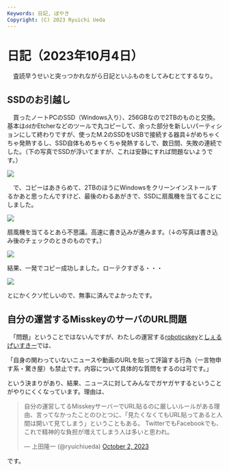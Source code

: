 ```yaml
---
Keywords: 日記, ぼやき
Copyright: (C) 2023 Ryuichi Ueda
---
```


# 日記（2023年10月4日）

　査読早うせいと突っつかれながら日記といふものをしてみむとてするなり。

## SSDのお引越し

　買ったノートPCのSSD（Windows入り）、256GBなので2TBのものと交換。
基本は`dd`かEtcherなどのツールで丸コピーして、余った部分を新しいパーティションにして終わりですが、使ったM.2のSSDをUSBで接続する器具↓がめちゃくちゃ発熱するし、SSD自体もめちゃくちゃ発熱するしで、数日間、失敗の連続でした。（下の写真でSSDが浮いてますが、これは安静にすれば問題ないようです。）

![](https://media.misskeyusercontent.com/io/webpublic-2ab3da48-0a40-4019-981c-90ef0c2edb21.webp)

　で、コピーはあきらめて、2TBのほうにWindowsをクリーンインストールするかあと思ったんですけど、最後のわるあがきで、SSDに扇風機を当てることにしました。

![](https://media.misskeyusercontent.com/io/webpublic-b8a9f4cc-daa9-4ce8-a8b5-aa69b83c08bb.webp)

扇風機を当てるとあら不思議。高速に書き込みが進みます。（↓の写真は書き込み後のチェックのときのものです。）

![](https://media.misskeyusercontent.com/io/webpublic-0c3db5b5-d2c2-4874-8629-81d5004f2c07.webp)

結果、一発でコピー成功しました。ローテクすぎる・・・

![](https://media.misskeyusercontent.com/io/webpublic-f53f0563-4d75-45d1-afde-6c608404488c.webp)

とにかくクソ忙しいので、無事に済んでよかったです。


## 自分の運営するMisskeyのサーバのURL問題

　「問題」ということではないんですが、わたしの運営する[roboticskey](https://mi0.robotician.jp/)と[しぇるげいすきー](https://mi.shellgei.org/)では、

「自身の関わっていないニュースや動画のURLを貼って評論する行為（一言物申す系・驚き屋）も禁止です。内容について具体的な質問をするのは可です。」

という決まりがあり、結果、ニュースに対してみんなでガヤガヤするということがやりにくくなっています。理由は、


<blockquote class="twitter-tweet"><p lang="ja" dir="ltr">自分の運営してるMisskeyサーバーでURL貼るのに厳しいルールがある理由、言ってなかったことのひとつに、「見たくなくてもURL貼ってあると人間は開いて見てしまう」ということもある。 TwitterでもFacebookでも、これで精神的な負担が増えてしまう人は多いと思われ。</p>&mdash; 上田隆一 (@ryuichiueda) <a href="https://twitter.com/ryuichiueda/status/1708642913507487820?ref_src=twsrc%5Etfw">October 2, 2023</a></blockquote> <script async src="https://platform.twitter.com/widgets.js" charset="utf-8"></script>


です。
